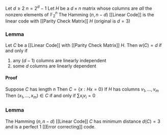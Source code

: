 Let $d\geq 2$ 
$n=2^{d}-1$
Let $H$ be a $d\times n$ matrix whose columns are *all* the nonzero elements of $\mathbb{F}_{2}^{n}$ 
The Hamming $(n,n-d)$ [[Linear Code]] is the linear code with [[Parity Check Matrix]] $H$ (original is $d=3$)

### Lemma 
Let $C$ be a [[Linear Code]] with [[Parity Check Matrix]] $H$. 
Then $w(C)=d$ if and only if
1. any $(d-1)$ columns are linearly independent
2. some $d$ columns are linearly dependent 
#### Proof
Suppose $C$ has length $n$
Then $C=\{ x:Hx=0 \}$
If $H$ has columns $v_{1},\dots ,v_{m}$ 
Then $(x_{1},\dots ,x_{m})\in C$ if and only if $\sum x_{i} v_{i}=0$
### Lemma
The Hamming $(n,n-d)$ [[Linear Code]] $C$ has minimum distance $d(C)=3$ and is a perfect $1$ [[Error correcting]] code. 